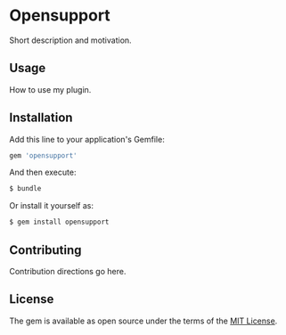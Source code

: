 # Opensupport
Short description and motivation.

## Usage
How to use my plugin.

## Installation
Add this line to your application's Gemfile:

```ruby
gem 'opensupport'
```

And then execute:
```bash
$ bundle
```

Or install it yourself as:
```bash
$ gem install opensupport
```

## Contributing
Contribution directions go here.

## License
The gem is available as open source under the terms of the [MIT License](https://opensource.org/licenses/MIT).

